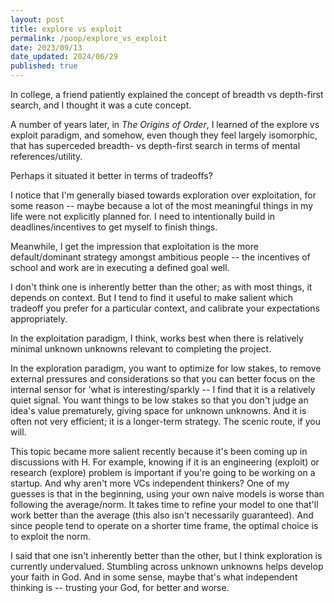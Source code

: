 ```yaml
---
layout: post
title: explore vs exploit
permalink: /poop/explore_vs_exploit
date: 2023/09/13
date_updated: 2024/06/29
published: true
---
```


In college, a friend patiently explained the concept of breadth vs depth-first search, and I thought it was a cute concept.

A number of years later, in _The Origins of Order_, I learned of the explore vs exploit paradigm, and somehow, even though they feel largely isomorphic, that has superceded breadth- vs depth-first search in terms of mental references/utility. 

Perhaps it situated it better in terms of tradeoffs? 

I notice that I'm generally biased towards exploration over exploitation, for some reason -- maybe because a lot of the most meaningful things in my life were not explicitly planned for. I need to intentionally build in deadlines/incentives to get myself to finish things. 

Meanwhile, I get the impression that exploitation is the more default/dominant strategy amongst ambitious people -- the incentives of school and work are in executing a defined goal well.  

I don't think one is inherently better than the other; as with most things, it depends on context. But I tend to find it useful to make salient which tradeoff you prefer for a particular context, and calibrate your expectations appropriately. 

In the exploitation paradigm, I think, works best when there is relatively minimal unknown unknowns relevant to completing the project. 

In the exploration paradigm, you want to optimize for low stakes, to remove external pressures and considerations so that you can better focus on the internal sensor for 'what is interesting/sparkly -- I find that it is a relatively quiet signal. You want things to be low stakes so that you don't judge an idea's value prematurely, giving space for unknown unknowns. And it is often not very efficient; it is a longer-term strategy. The scenic route, if you will.

This topic became more salient recently because it's been coming up in discussions with H. For example, knowing if it is an engineering (exploit) or research (explore) problem is important if you're going to be working on a startup. And why aren't more VCs independent thinkers? One of my guesses is that in the beginning, using your own naive models is worse than following the average/norm. It takes time to refine your model to one that'll work better than the average (this also isn't necessarily guaranteed). And since people tend to operate on a shorter time frame, the optimal choice is to exploit the norm.  

I said that one isn't inherently better than the other, but I think exploration is currently undervalued. Stumbling across unknown unknowns helps develop your faith in God. And in some sense, maybe that's what independent thinking is -- trusting your God, for better and worse.  









